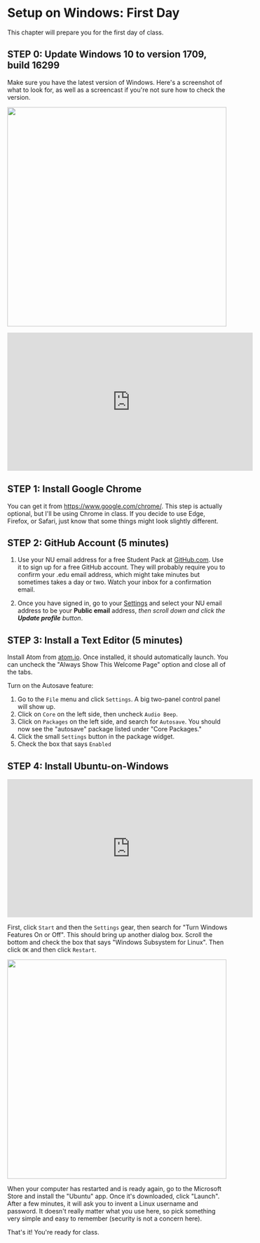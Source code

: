 # Setup on Windows: First Day

This chapter will prepare you for the first day of class.

## STEP 0: Update Windows 10 to version 1709, build 16299

Make sure you have the latest version of Windows.  Here's a screenshot of what to look for, as well as a screencast if you're not sure how to check the version.

<img class="border rounded border-primary img-fluid img-rounded" src="https://www.evernote.com/l/AAawglvdCNxOE47VFGag52rjbJa-0sy3U8MB/image.png"
     width="500px">

<iframe width="560" height="315" src="https://www.youtube.com/embed/GFC1e2DKbfE" frameborder="0" iv_load_policy="3" controls="0" modestbranding="1" rel="0" showinfo="0" gesture="media" allow="encrypted-media" allowfullscreen></iframe>


## STEP 1: Install Google Chrome

You can get it from https://www.google.com/chrome/. This step is actually optional,
but I'll be using Chrome in class.  If you decide to use Edge, Firefox, or Safari,
just know that some things might look slightly different.  


## STEP 2: GitHub Account (5 minutes)

1. Use your NU email address for a free Student Pack at [GitHub.com](https://education.github.com/pack).  Use it to sign up
for a free GitHub account.  They will probably require
you to confirm your .edu email address, which might take minutes but sometimes
takes a day or two.  Watch your inbox for a confirmation email.

2. Once you have signed in, go to your [Settings](https://github.com/settings/profile) and select your NU email
address to be your **Public email** address, _then scroll down and click
the **Update profile** button_.

## STEP 3: Install a Text Editor (5 minutes)

Install Atom from [atom.io](atom.io).  Once installed, it should automatically
launch.  You can uncheck the "Always Show This Welcome Page" option and close
all of the tabs.

Turn on the Autosave feature:

1. Go to the `File` menu and click `Settings`.  A big two-panel control
   panel will show up.
2. Click on `Core` on the left side, then uncheck `Audio Beep`.
3. Click on `Packages` on the left side, and search for `Autosave`.
   You should now see the "autosave" package listed under "Core Packages."
4. Click the small `Settings` button in the package widget.
5. Check the box that says `Enabled`

## STEP 4: Install Ubuntu-on-Windows

<iframe width="560" height="315" src="https://www.youtube.com/embed/GFC1e2DKbfE" frameborder="0" iv_load_policy="3" controls="0" modestbranding="1" rel="0" showinfo="0" gesture="media" allow="encrypted-media" allowfullscreen></iframe>

First, click `Start` and then the `Settings` gear, then search for "Turn Windows Features
On or Off".  This should bring up another dialog box.  Scroll the bottom
and check the box that says "Windows Subsystem for Linux".  Then click `OK`
and then click `Restart`.

<img class="border rounded border-primary img-fluid img-rounded" src="https://www.evernote.com/l/AAYKr6dLBkRMibTbRyRLys7LlmOAGp2yIXkB/image.png"
     width="500px">


When your computer has restarted and is ready again, go to the Microsoft Store
and install the "Ubuntu" app.  Once it's downloaded, click "Launch".  After a few
minutes, it will ask you to invent a Linux username and password.  It doesn't
really matter what you use here, so pick something very simple and easy to remember
(security is not a concern here).

That's it!  You're ready for class.
